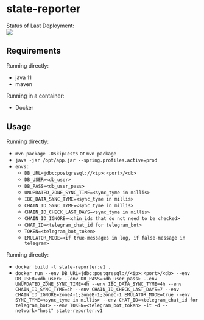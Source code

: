 # state-reporter


Status of Last Deployment:<br>
<img src="https://github.com/mapofzones/state-reporter/workflows/Java%20CI/badge.svg"><br>

## Requirements

Running directly:
* java 11
* maven

Running in a container:
* Docker

## Usage

Running directly:
* `mvn package -DskipTests` or `mvn package`
* `java -jar /opt/app.jar --spring.profiles.active=prod`
* `envs:`
    * `DB_URL=jdbc:postgresql://<ip>:<port>/<db>`
    * `DB_USER=<db_user>`
    * `DB_PASS=<db_user_pass>`
    * `UNUPDATED_ZONE_SYNC_TIME=<sync_tyme in millis>`
    * `IBC_DATA_SYNC_TYME=<sync_tyme in millis>`
    * `CHAIN_ID_SYNC_TYME=<sync_tyme in millis>`
    * `CHAIN_ID_CHECK_LAST_DAYS=<sync_tyme in millis>`
    * `CHAIN_ID_IGNORE=<chin_ids that do not need to be checked>`
    * `CHAT_ID=<telegram_chat_id for telegram_bot>`
    * `TOKEN=<telegram_bot_token>`
    * `EMULATOR_MODE=<if true-messages in log, if false-message in telegram>`

Running directly:
* `docker build -t state-reporter:v1 .`
* `docker run --env DB_URL=jdbc:postgresql://<ip>:<port>/<db> --env DB_USER=<db_user> --env DB_PASS=<db_user_pass> --env UNUPDATED_ZONE_SYNC_TIME=4h --env IBC_DATA_SYNC_TYME=4h --env CHAIN_ID_SYNC_TYME=4h --env CHAIN_ID_CHECK_LAST_DAYS=7 --env CHAIN_ID_IGNORE=zoneA-1;zoneB-1;zoneC-1 EMULATOR_MODE=true --env SYNC_TYME=<sync_tyme in millis> --env CHAT_ID=<telegram_chat_id for telegram_bot> --env TOKEN=<telegram_bot_token> -it -d --network="host" state-reporter:v1`
